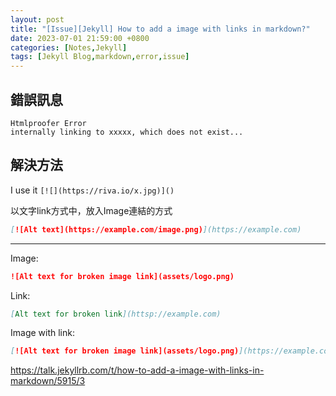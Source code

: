 ```yaml
---
layout: post
title: "[Issue][Jekyll] How to add a image with links in markdown?"
date: 2023-07-01 21:59:00 +0800
categories: [Notes,Jekyll]
tags: [Jekyll Blog,markdown,error,issue]
---
```



## 錯誤訊息
```
Htmlproofer Error        
internally linking to xxxxx, which does not exist...
```

## 解決方法

I use it `[![](https://riva.io/x.jpg)]()`
    
以文字link方式中，放入Image連結的方式

```markdown
[![Alt text](https://example.com/image.png)](https://example.com)
```

---

Image:

```markdown
![Alt text for broken image link](assets/logo.png)
```

Link:

```markdown
[Alt text for broken link](httsp://example.com)
```

Image with link:

```markdown
[![Alt text for broken image link](assets/logo.png)](https://example.com)
```

<https://talk.jekyllrb.com/t/how-to-add-a-image-with-links-in-markdown/5915/3>
